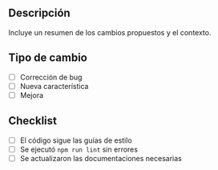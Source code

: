 ## Descripción
Incluye un resumen de los cambios propuestos y el contexto.

## Tipo de cambio
- [ ] Corrección de bug
- [ ] Nueva característica
- [ ] Mejora

## Checklist
- [ ] El código sigue las guías de estilo
- [ ] Se ejecutó `npm run lint` sin errores
- [ ] Se actualizaron las documentaciones necesarias

